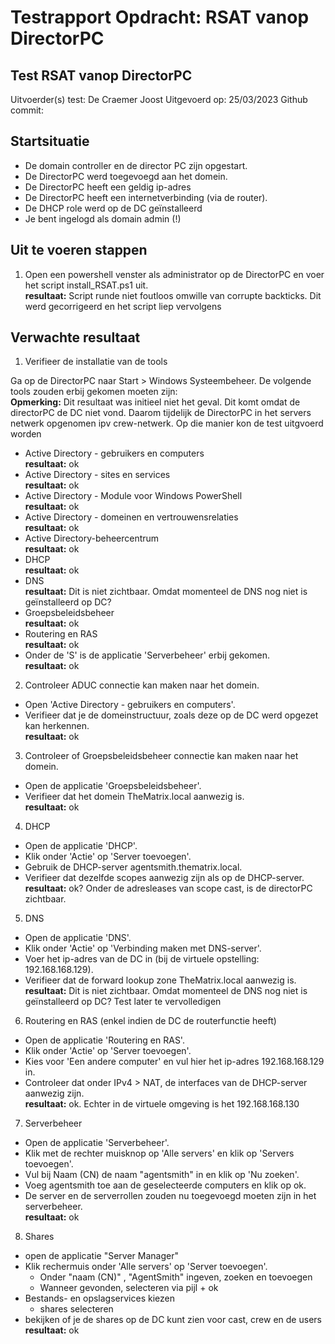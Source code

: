 # Testrapport Opdracht: RSAT vanop DirectorPC

## Test RSAT vanop DirectorPC

Uitvoerder(s) test: De Craemer Joost
Uitgevoerd op: 25/03/2023 
Github commit:  

## Startsituatie

* De domain controller en de director PC zijn opgestart.
* De DirectorPC werd toegevoegd aan het domein.
* De DirectorPC heeft een geldig ip-adres
* De DirectorPC heeft een internetverbinding (via de router).
* De DHCP role werd op de DC geïnstalleerd
* Je bent ingelogd als domain admin (!)

## Uit te voeren stappen

1. Open een powershell venster als administrator op de DirectorPC en voer het script install_RSAT.ps1 uit. <br/>
**resultaat:** Script runde niet foutloos omwille van corrupte backticks. Dit werd gecorrigeerd en het script liep vervolgens <br/>

## Verwachte resultaat

1. Verifieer de installatie van de tools

Ga op de DirectorPC naar Start > Windows Systeembeheer. De volgende tools zouden erbij gekomen moeten zijn:<br/>
**Opmerking:** Dit resultaat was initieel niet het geval. Dit komt omdat de directorPC de DC niet vond. Daarom tijdelijk de DirectorPC in het servers netwerk opgenomen ipv crew-netwerk. Op die manier kon de test uitgvoerd worden
* Active Directory - gebruikers en computers<br/>
**resultaat:** ok
* Active Directory - sites en services<br/>
**resultaat:** ok
* Active Directory - Module voor Windows PowerShell<br/>
**resultaat:** ok
* Active Directory - domeinen en vertrouwensrelaties<br/>
**resultaat:** ok
* Active Directory-beheercentrum<br/>
**resultaat:** ok
* DHCP<br/>
**resultaat:** ok
* DNS<br/>
**resultaat:** Dit is niet zichtbaar. Omdat momenteel de DNS nog niet is geïnstalleerd op DC?
* Groepsbeleidsbeheer<br/>
**resultaat:** ok
* Routering en RAS<br/>
**resultaat:** ok
* Onder de 'S' is de applicatie 'Serverbeheer' erbij gekomen.<br/>
**resultaat:** ok

2. Controleer ADUC connectie kan maken naar het domein.

* Open 'Active Directory - gebruikers en computers'.
* Verifieer dat je de domeinstructuur, zoals deze op de DC werd opgezet kan herkennen. <br/>
**resultaat:** ok 

3. Controleer of Groepsbeleidsbeheer connectie kan maken naar het domein.

* Open de applicatie 'Groepsbeleidsbeheer'.
* Verifieer dat het domein TheMatrix.local aanwezig is.<br/>
**resultaat:** ok 

4. DHCP

* Open de applicatie 'DHCP'.
* Klik onder 'Actie' op 'Server toevoegen'.
* Gebruik de DHCP-server agentsmith.thematrix.local.
* Verifieer dat dezelfde scopes aanwezig zijn als op de DHCP-server.<br/>
**resultaat:** ok? Onder de adresleases van scope cast, is de directorPC zichtbaar.
  
5. DNS

* Open de applicatie 'DNS'.
* Klik onder 'Actie' op 'Verbinding maken met DNS-server'.
* Voer het ip-adres van de DC in (bij de virtuele opstelling: 192.168.168.129).
* Verifieer dat de forward lookup zone TheMatrix.local aanwezig is.<br/>
**resultaat:** Dit is niet zichtbaar. Omdat momenteel de DNS nog niet is geïnstalleerd op DC? Test later te vervolledigen

6. Routering en RAS (enkel indien de DC de routerfunctie heeft)

* Open de applicatie 'Routering en RAS'.
* Klik onder 'Actie' op 'Server toevoegen'.
* Kies voor 'Een andere computer' en vul hier het ip-adres 192.168.168.129 in.
* Controleer dat onder IPv4 > NAT, de interfaces van de DHCP-server aanwezig zijn.<br/>
**resultaat:** ok. Echter in de virtuele omgeving is het 192.168.168.130

7. Serverbeheer

* Open de applicatie 'Serverbeheer'.
* Klik met de rechter muisknop op 'Alle servers' en klik op 'Servers toevoegen'.
* Vul bij Naam (CN) de naam "agentsmith" in en klik op 'Nu zoeken'.
* Voeg agentsmith toe aan de geselecteerde computers en klik op ok.
* De server en de serverrollen zouden nu toegevoegd moeten zijn in het serverbeheer.<br/>
**resultaat:** ok

8. Shares 
* open de applicatie "Server Manager"
* Klik rechermuis onder 'Alle servers' op 'Server toevoegen'.
    * Onder "naam (CN)" , "AgentSmith" ingeven, zoeken en toevoegen 
    * Wanneer gevonden, selecteren via pijl + ok 
* Bestands- en opslagservices kiezen
    * shares selecteren
* bekijken of je de shares op de DC kunt zien voor cast, crew en de users<br/>
**resultaat:** ok

